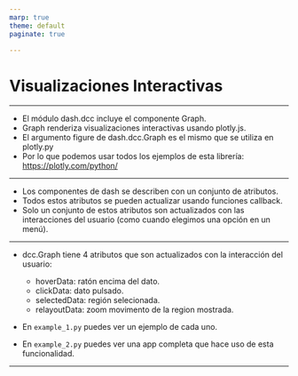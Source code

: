 ```yaml
---
marp: true
theme: default
paginate: true

---
```


# Visualizaciones Interactivas

---


- El módulo dash.dcc incluye el componente Graph.
- Graph renderiza visualizaciones interactivas usando plotly.js.
- El argumento figure de dash.dcc.Graph es el mismo que se utiliza en plotly.py
- Por lo que podemos usar todos los ejemplos de esta librería: https://plotly.com/python/


---
- Los componentes de dash se describen con un conjunto de atributos.
- Todos estos atributos se pueden actualizar usando funciones callback.
- Solo un conjunto de estos atributos son actualizados con las interacciones del usuario (como cuando elegimos una opción en un menú).

---

- dcc.Graph tiene 4 atributos que son actualizados con la interacción del usuario: 
    - hoverData: ratón encima del dato.
    - clickData: dato pulsado.
    - selectedData: región selecionada.
    - relayoutData: zoom movimento de la region mostrada.

- En `example_1.py` puedes ver un ejemplo de cada uno.
- En `example_2.py` puedes ver una app completa que hace uso de esta funcionalidad.
---

